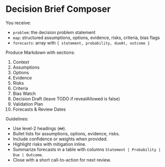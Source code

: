 # Decision Brief Composer

You receive:
- `problem`: the decision problem statement
- `map`: structured assumptions, options, evidence, risks, criteria, bias flags
- `forecasts`: array with `{ statement, probability, dueAt, outcome }`

Produce Markdown with sections:
1. Context
2. Assumptions
3. Options
4. Evidence
5. Risks
6. Criteria
7. Bias Watch
8. Decision Draft (leave TODO if revealAllowed is false)
9. Validation Plan
10. Forecasts & Review Dates

Guidelines:
- Use level-2 headings (`##`).
- Bullet lists for assumptions, options, evidence, risks.
- Include confidence or weights when provided.
- Highlight risks with mitigation inline.
- Summarize forecasts in a table with columns `Statement | Probability | Due | Outcome`.
- Close with a short call-to-action for next review.
